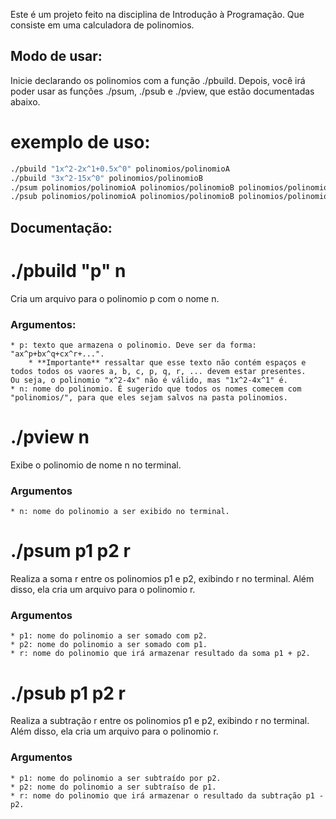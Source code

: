 Este é um projeto feito na disciplina de Introdução à Programação. Que consiste em uma calculadora de polinomios. 

## Modo de usar:

Inicie declarando os polinomios com a função ./pbuild.
Depois, você irá poder usar as funções ./psum, ./psub e ./pview, que estão documentadas abaixo.

# exemplo de uso:

```bash
./pbuild "1x^2-2x^1+0.5x^0" polinomios/polinomioA
./pbuild "3x^2-15x^0" polinomios/polinomioB
./psum polinomios/polinomioA polinomios/polinomioB polinomios/polinomioC
./psub polinomios/polinomioA polinomios/polinomioB polinomios/polinomioD
```

## Documentação:

# ./pbuild "p" n
Cria um arquivo para o polinomio p com o nome n.

### Argumentos:
    * p: texto que armazena o polinomio. Deve ser da forma: "ax^p+bx^q+cx^r+...".
        * **Importante** ressaltar que esse texto não contém espaços e todos todos os vaores a, b, c, p, q, r, ... devem estar presentes.
    Ou seja, o polinomio "x^2-4x" não é válido, mas "1x^2-4x^1" é.
    * n: nome do polinomio. É sugerido que todos os nomes comecem com "polinomios/", para que eles sejam salvos na pasta polinomios.

# ./pview n
Exibe o polinomio de nome n no terminal.

### Argumentos
    * n: nome do polinomio a ser exibido no terminal.

# ./psum p1 p2 r
Realiza a soma r entre os polinomios p1 e p2, exibindo r no terminal. Além disso, ela cria um arquivo para o polinomio r.

### Argumentos
    * p1: nome do polinomio a ser somado com p2.
    * p2: nome do polinomio a ser somado com p1.
    * r: nome do polinomio que irá armazenar resultado da soma p1 + p2.

# ./psub p1 p2 r
Realiza a subtração r entre os polinomios p1 e p2, exibindo r no terminal. Além disso, ela cria um arquivo para o polinomio r.

### Argumentos
    * p1: nome do polinomio a ser subtraído por p2.
    * p2: nome do polinomio a ser subtraíso de p1.
    * r: nome do polinomio que irá armazenar o resultado da subtração p1 - p2.